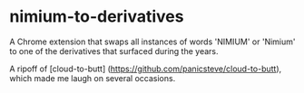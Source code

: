 nimium-to-derivatives
=====================

A Chrome extension that swaps all instances of words 'NIMIUM' or 'Nimium' to one of the derivatives that surfaced during the years.

A ripoff of [cloud-to-butt] (https://github.com/panicsteve/cloud-to-butt), which made me laugh on several occasions.
